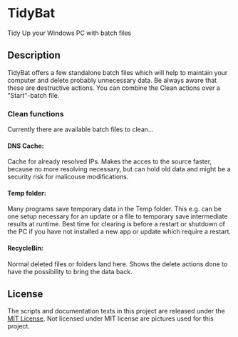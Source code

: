 # TidyBat
Tidy Up your Windows PC with batch files

## Description
TidyBat offers a few standalone batch files which will help to maintain your computer and delete probably unnecessary data.
Be always aware that these are destructive actions. You can combine the Clean actions over a "Start"-batch file.

### Clean functions
Currently there are available batch files to clean...

#### DNS Cache:
Cache for already resolved IPs. Makes the acces to the source faster, because no more resolving necessary, but can hold old data and might be a security risk for malicouse modifications.

#### Temp folder:
Many programs save temporary data in the Temp folder. This e.g. can be one setup necessary for an update or a file to temporary save intermediate results at runtime. 
Best time for clearing is before a restart or shutdown of the PC if you have not installed a new app or update which require a restart.

#### RecycleBin:
Normal deleted files or folders land here. Shows the delete actions done to have the possibility to bring the data back.

## License
The scripts and documentation texts in this project are released under the [MIT License](https://github.com/Game-Generator/TidyBat/blob/main/LICENSE "MIT License").
Not licensed under MIT license are pictures used for this project.
